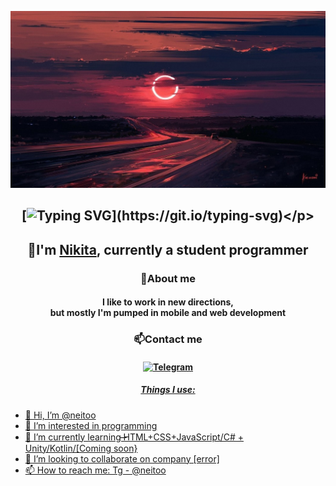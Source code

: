![Image alt](https://github.com/neitoo/neitoo/raw/main/content/background.jpg)
## <p align="center">[![Typing SVG](https://readme-typing-svg.herokuapp.com?font=Fira+Code&weight=600&duration=4000&pause=500&width=248&lines=Glad+to+see+you+here!)](https://git.io/typing-svg)</p>
## <p align="center">👋I'm <a href="https://neitoo.github.io/ntprtfl/" target="_blank">Nikita</a>, currently a student programmer</p>
### <p align="center">👀About me</p>
#### <p align="center">I like to work in new directions,<br>but mostly I'm pumped in mobile and web development</p>
### <p align="center">📫Contact me</p>
#### <p align="center"><a href="https://t.me/neitoo">![Telegram](https://img.shields.io/badge/Telegram-2CA5E0?style=for-the-badge&logo=telegram&logoColor=white)</p></p>

##### <p align="center">Things I use:</p>

- 👋 Hi, I’m @neitoo
- 👀 I’m interested in programming
- 🌱 I’m currently learning ̶̶HTML+CSS+JavaScript/C# + Unity/Kotlin/[Coming soon}
- 💞️ I’m looking to collaborate on company [error]
- 📫 How to reach me: Tg - @neitoo

<!---
neitoo/neitoo is a ✨ special ✨ repository because its `README.md` (this file) appears on your GitHub profile.
You can click the Preview link to take a look at your changes.
--->
